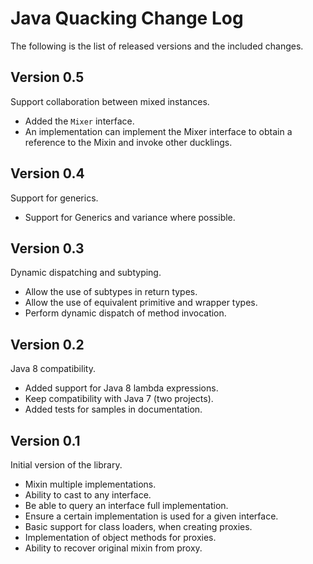 Java Quacking Change Log
========================

The following is the list of released versions and the included changes.

Version 0.5
-----------

Support collaboration between mixed instances.

  * Added the `Mixer` interface.
  * An implementation can implement the Mixer interface to obtain a reference
    to the Mixin and invoke other ducklings.

Version 0.4
-----------

Support for generics.

  * Support for Generics and variance where possible.

Version 0.3
-----------

Dynamic dispatching and subtyping.

  * Allow the use of subtypes in return types. 
  * Allow the use of equivalent primitive and wrapper types.
  * Perform dynamic dispatch of method invocation.

Version 0.2
-----------

Java 8 compatibility.

  * Added support for Java 8 lambda expressions.
  * Keep compatibility with Java 7 (two projects).
  * Added tests for samples in documentation.

Version 0.1
-----------

Initial version of the library.

  * Mixin multiple implementations.
  * Ability to cast to any interface.
  * Be able to query an interface full implementation. 
  * Ensure a certain implementation is used for a given interface.
  * Basic support for class loaders, when creating proxies.
  * Implementation of object methods for proxies.
  * Ability to recover original mixin from proxy.